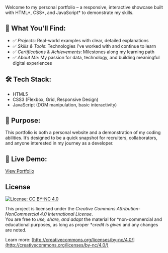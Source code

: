 Welcome to my personal portfolio – a responsive, interactive showcase built with HTML*, CSS*, and JavaScript* to demonstrate my skills.

## 🚀 What You'll Find:
- ✅ *Projects*: Real-world examples with clear, detailed explanations
- ✅ *Skills & Tools*: Technologies I've worked with and continue to learn
- ✅ *Certifications & Achievements*: Milestones along my learning path
- ✅ *About Me*: My passion for data, technology, and building meaningful digital experiences

## 🛠 Tech Stack:
- HTML5
- CSS3 (Flexbox, Grid, Responsive Design)
- JavaScript (DOM manipulation, basic interactivity)

## 📌 Purpose:
This portfolio is both a personal website and a demonstration of my coding abilities. It’s designed to be a quick snapshot for recruiters, collaborators, and anyone interested in my journey as a developer.

## 🔗 Live Demo:
[View Portfolio](https://ompatel01.github.io/Portfolio/) 

## License

[![License: CC BY-NC 4.0](https://licensebuttons.net/l/by-nc/4.0/88x31.png)](http://creativecommons.org/licenses/by-nc/4.0/)

This project is licensed under the *Creative Commons Attribution-NonCommercial 4.0 International License*.  
You are free to *use, share, and adapt* the material for *non-commercial and educational purposes, as long as proper **credit is given* and any changes are noted.

Learn more: [http://creativecommons.org/licenses/by-nc/4.0/](http://creativecommons.org/licenses/by-nc/4.0/)
